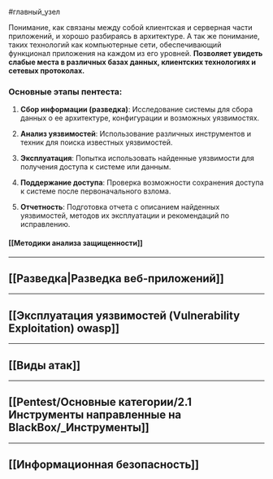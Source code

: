 #главный_узел 

Понимание, как связаны между собой клиентская и серверная части приложений, и хорошо разбираясь в архитектуре. А так же понимание, таких технологий как компьютерные сети, обеспечивающий функционал приложения на каждом из его уровней. **Позволяет увидеть слабые места в различных базах данных, клиентских технологиях и сетевых протоколах.**

### Основные этапы пентеста:

1. **Сбор информации (разведка)**: Исследование системы для сбора данных о ее архитектуре, конфигурации и возможных уязвимостях.

2. **Анализ уязвимостей**: Использование различных инструментов и техник для поиска известных уязвимостей.

3. **Эксплуатация**: Попытка использовать найденные уязвимости для получения доступа к системе или данным.

4. **Поддержание доступа**: Проверка возможности сохранения доступа к системе после первоначального взлома.

5. **Отчетность**: Подготовка отчета с описанием найденных уязвимостей, методов их эксплуатации и рекомендаций по исправлению.
#### [[Методики анализа защищенности]]

----
## [[Разведка|Разведка веб-приложений]]

----
## [[Эксплуатация уязвимостей (Vulnerability Exploitation) owasp]]

----
## [[Виды атак]]

----
## [[Pentest/Основные категории/2.1 Инструменты направленные на BlackBox/_Инструменты]]

----
## [[Информационная безопасность]]

